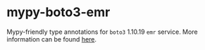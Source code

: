 # mypy-boto3-emr

Mypy-friendly type annotations for `boto3` 1.10.19 `emr` service.
More information can be found [here](https://github.com/vemel/mypy_boto3).